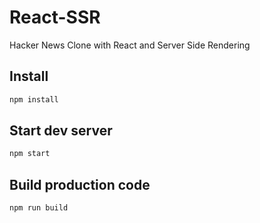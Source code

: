# React-SSR
Hacker News Clone with React and Server Side Rendering

## Install

```sh
npm install
```

## Start dev server

```sh
npm start
```

## Build production code

```sh
npm run build
```